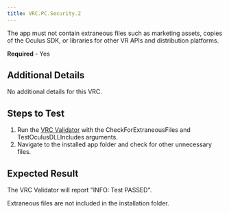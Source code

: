```yaml
---
title: VRC.PC.Security.2
---
```


The app must not contain extraneous files such as marketing assets, copies of the Oculus SDK, or libraries for other VR APIs and distribution platforms.

**Required** - Yes

## Additional Details

No additional details for this VRC.

## Steps to Test

1. Run the [VRC Validator](https://developer.oculus.com/documentation/pcsdk/latest/concepts/dg-vrcvalidator/) with the CheckForExtraneousFiles and TestOculusDLLIncludes arguments.
2. Navigate to the installed app folder and check for other unnecessary files.


## Expected Result

The VRC Validator will report "INFO: Test PASSED".

Extraneous files are not included in the installation folder.
